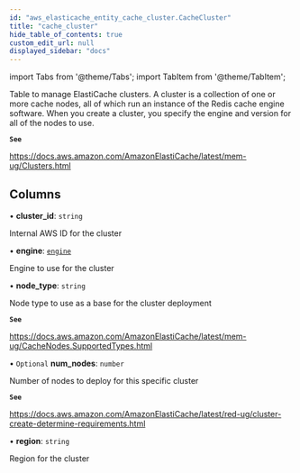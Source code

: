 ```yaml
---
id: "aws_elasticache_entity_cache_cluster.CacheCluster"
title: "cache_cluster"
hide_table_of_contents: true
custom_edit_url: null
displayed_sidebar: "docs"
---
```


import Tabs from '@theme/Tabs';
import TabItem from '@theme/TabItem';

Table to manage ElastiCache clusters. A cluster is a collection of one or more cache nodes, all of which run an instance of the Redis
cache engine software. When you create a cluster, you specify the engine and version for all of the nodes to use.

**`See`**

https://docs.aws.amazon.com/AmazonElastiCache/latest/mem-ug/Clusters.html

## Columns

• **cluster\_id**: `string`

Internal AWS ID for the cluster

• **engine**: [`engine`](../enums/aws_elasticache_entity_cache_cluster.Engine.md)

Engine to use for the cluster

• **node\_type**: `string`

Node type to use as a base for the cluster deployment

**`See`**

https://docs.aws.amazon.com/AmazonElastiCache/latest/mem-ug/CacheNodes.SupportedTypes.html

• `Optional` **num\_nodes**: `number`

Number of nodes to deploy for this specific cluster

**`See`**

https://docs.aws.amazon.com/AmazonElastiCache/latest/red-ug/cluster-create-determine-requirements.html

• **region**: `string`

Region for the cluster
